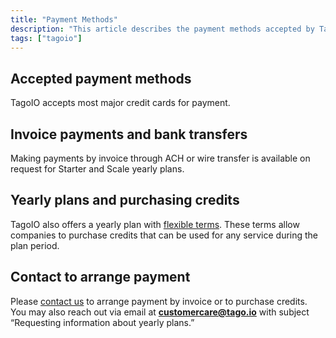 ```yaml
---
title: "Payment Methods"
description: "This article describes the payment methods accepted by TagoIO, options for invoice payments and yearly plans, and how to arrange purchases of credits."
tags: ["tagoio"]
---
```

## Accepted payment methods
TagoIO accepts most major credit cards for payment.

## Invoice payments and bank transfers
Making payments by invoice through ACH or wire transfer is available on request for Starter and Scale yearly plans.

## Yearly plans and purchasing credits
TagoIO also offers a yearly plan with [flexible terms](../billing/account-plans#yearly-plans). These terms allow companies to purchase credits that can be used for any service during the plan period.

## Contact to arrange payment
Please [contact us](https://tago.io/contact) to arrange payment by invoice or to purchase credits.  
You may also reach out via email at **customercare@tago.io** with subject “Requesting information about yearly plans.”